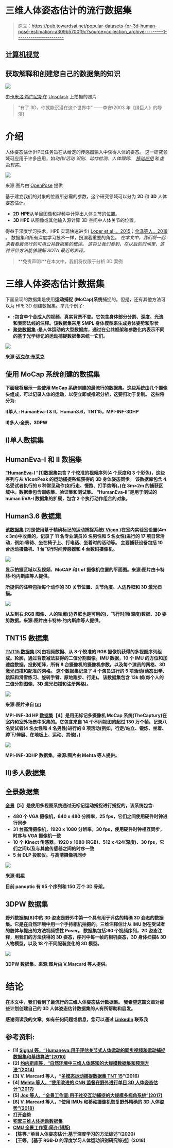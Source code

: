 # 三维人体姿态估计的流行数据集

> 原文：<https://pub.towardsai.net/popular-datasets-for-3d-human-pose-estimation-a309b5700f9c?source=collection_archive---------1----------------------->

## [计算机视觉](https://towardsai.net/p/category/computer-vision)

## 获取解释和创建您自己的数据集的知识

![](img/b2479b2bdcf2c63bb11dcf04ca14ed34.png)

由[卡米洛·希门尼斯](https://unsplash.com/@camstejim?utm_source=medium&utm_medium=referral)在 [Unsplash](https://unsplash.com?utm_source=medium&utm_medium=referral) 上拍摄的照片

> “有了 3D，你就能沉浸在这个世界中”
> ——李安(2003 年《绿巨人》的导演)

# 介绍

人体姿态估计(HPE)任务旨在从给定的传感器输入中获得人体的姿态。
这一研究领域可应用于许多应用，如*动作/活动* *识别*、*动作检测*、*人体跟踪、* [*移动应用*](https://github.com/CMU-Perceptual-Computing-Lab/openpose) 和*虚拟现实*。

![](img/e8d78baf822e2d6fa5f75338046f3b79.png)

来源:图片由 [OpenPose](https://github.com/CMU-Perceptual-Computing-Lab/openpose) 提供

基于建立我们的对象的位置所必需的参数，这个研究领域可以分为 **2D** 和 **3D** 人体姿态估计。

*   **2D·HPE**从单目图像和视频中计算出人体关节的位置。
*   **3D HPE** 从图像或其他输入源计算 3D 空间中人体关节的位置。

得益于深度学习技术，HPE 实现快速进步( [Loper et al .，2015](https://www.researchgate.net/publication/287815055_SMPL_a_skinned_multi-person_linear_model)；[金泽等人，2018](https://arxiv.org/abs/1712.06584) 。
数据集和所有深度学习技术一样，扮演着重要的角色。
*在本文中，我们将一起来看看最流行的可用公共数据集的概述。*
*这将让我们看到，在以后的时间里，这种评价方法能够理解 SOTA 最近的表现。*

> **免责声明:**在本文中，我们将仅限于分析 3D 案例

# 三维人体姿态估计数据集

下面呈现的数据集是使用**运动捕捉** **(MoCap)系统**捕捉的。但是，还有其他方法可以为 HPE 3D 创建数据集。举几个例子:

*   [](https://www.di.ens.fr/willow/research/surreal/data/)**:包含单个合成人的视频，真实背景不变。它包含身体部分分割、深度、光流和表面法线的注释。该数据集采用 SMPL 身体模型来生成身体姿势和形状**
*   **[**聚敛数据集**](https://amass.is.tue.mpg.de/) :是人体运动的大型数据库，通过在公共框架和参数化内表示不同的基于光学标记的运动捕捉数据集来统一它们。**

**![](img/58027eedb25dae003d2e8aded08e3d86.png)**

**来源:[迈克尔·布莱克](https://www.youtube.com/channel/UCqNJuPO0tyV6eWfYB7lcsvw)**

## **使用 MoCap 系统创建的数据集**

**下面我将展示一些使用 MoCap 系统创建的最流行的数据集。这些系统由几个摄像头组成，可以记录人体的运动，以便立即或推迟分析，这要归功于复制。
这些将分为:**

****I)单人** : HumanEva-I & II，Human3.6，TNT15，MPI-INF-3DHP**

****II)多人**:全景，3DPW**

## **I)单人数据集**

## **HumanEva-I 和 II 数据集**

**["HumanEva-I](http://humaneva.is.tue.mpg.de/) "[1]数据集包含 7 个校准的视频序列(4 个灰度和 3 个彩色)，这些序列与从 ViconPeak 的运动捕捉系统获得的 3D 身体姿态同步。
该数据库包含 4 名受试者执行的 6 种常见动作(如行走、慢跑、打手势等)。)在 3m×2m 的捕获区域中。数据集包含训练集、验证集和测试集。
“HumanEva-II”是用于测试的 human EVA-I 数据集的扩展，包含 2 个执行动作组合的对象。**

## **Human3.6 数据集**

**[该数据集](http://vision.imar.ro/human3.6m/description.php) [2]是使用基于精确标记的运动捕捉系统( [Vicon](https://www.vicon.com/) )在室内实验室设置(4m x 3m)中收集的，记录了 11 名专业演员(6 名男性和 5 名女性)进行的 17 项日常活动，例如:等待、坐在椅子上、打电话、坐着时的活动等。
主要捕获设备包括 10 台运动摄像机、1 台飞行时间传感器和 4 台数码摄像机。**

**![](img/0f7d8a93292a19106c4f7db25b7cf717.png)**

**显示拍摄区域以及视频、MoCAP 和 t of 摄像机位置的平面图。来源:图片由卡特林·约内斯库等人提供。**

**所提供的注释包括每个动作的 3D 关节位置、关节角度、人边界框和 3D 激光扫描。**

**![](img/b93dfbbc05aee96d23517d17cb49db88.png)**

**从左到右:RGB 图像、人的轮廓(边界框也是可用的)、飞行时间(深度)数据、3D 姿势数据。来源:图片由卡特林·约内斯库等人提供。**

## **TNT15 数据集**

**[TNT15 数据集](https://www.tnt.uni-hannover.de/project/TNT15/) [3]由视频数据、从 8 个校准的 RGB 摄像机获得的多视图序列组成。轮廓，通过背景减法获得的二值分割图像。IMU 数据，10 个 IMU 的方位和加速度数据。投影矩阵，所有 8 台摄像机的摄像机参数。以及每个演员的网格、3D 激光扫描和配准的网格。
这个数据集记录了 4 个演员进行的 5 项活动(动态出拳、跳跃和滑雪练习、旋转手臂、原地跑步、行走)。
该数据集包含 13k 帧(每个人的二值分割图像、3D 激光扫描和注册网格)。**

**![](img/52e28097e6037c9c4b8fc5e81712ed43.png)**

**来源:图片来自 [tnt](https://www.tnt.uni-hannover.de/project/TNT15/)**

****MPI-INF-3d HP** [数据集](http://gvv.mpi-inf.mpg.de/3dhp-dataset/)【4】是用无标记多摄像机 MoCap 系统(TheCaptury)在室内和室外场景中采集的。它包含来自 14 个不同视图的超过 130 万个帧。记录八名受试者(4 名女性和 4 名男性)进行的 8 项活动(例如，行走/站立、锻炼、坐着、蹲下/伸展、在地板上、运动、其他)。)**

**![](img/9eef8aa93d658b4df9e75c2698aa383e.png)**

**MPI-INF-3DHP 数据集。来源:图片由 Mehta 等人提供。**

## **II)多人数据集**

## **全景数据集**

**[全景](http://domedb.perception.cs.cmu.edu/)【5】是使用多视图系统通过无标记运动捕捉进行捕捉的，该系统包含:**

*   **480 个 VGA 摄像机，640 x 480 分辨率，25 fps，它们之间使用硬件时钟进行同步**
*   **31 台高清摄像机，1920 x 1080 分辨率，30 fps，使用硬件时钟相互同步，时序与 VGA 摄像机一致**
*   **10 个 Kinect 传感器。1920 x 1080 (RGB)、512 x 424(深度)、30 fps，它们之间以及与其他传感器之间的时序一致**
*   **5 台 DLP 投影仪。与高清摄像机同步**

**![](img/a854b20396b76653ab7059efb5f8aba8.png)**

**来源:[韩星](https://www.youtube.com/watch?v=wb32z_xwk0c)**

**目前 panoptic 有 65 个序列和 150 万个 3D 骨架。**

## **3DPW 数据集**

**野外数据集[6]中的 3D 姿态是野外中第一个具有用于评估的精确 3D 姿态的数据集。它是在自然环境中用一个手持相机拍摄的。三维注释估计从 IMU 附在受试者的肢体与提出的方法视频惯性 Poser。
数据集包括:60 个视频序列，2D 姿态注释，用我们的方法获得的 3D 姿态，序列中每一帧的相机姿态，3D 身体扫描& 3D 人物模型，以及 18 个不同服装变化的 3D 模型。**

**![](img/3cec9ba4d4fa6df5177dec438bc97ce2.png)**

**3DPW 数据集。来源:图片由 V.Marcard 等人提供。**

# **结论**

**在本文中，我们看到了最流行的三维人体姿态估计数据集。
我希望这篇文章对那些计划创建自己的 3D 人体姿态估计数据集的人有所帮助和启发。**

**感谢阅读我的文章。如有任何问题或信息，您可以通过 [LinkedIn](https://www.linkedin.com/in/kouatemuhamed/) 联系我**

## **参考资料:**

*   **[1] [Signal 等，“Humaneva:用于评估关节式人体运动的同步视频和运动捕捉数据集和基线算法”(2010)](https://link.springer.com/article/10.1007%2Fs11263-009-0273-6)**
*   **[2] [约内斯库等，“自然环境中三维人体感知的大规模数据集和预测方法”(2014)](http://vision.imar.ro/human3.6m/pami-h36m.pdf)**
*   **[3] V. Marcard 等人，“[多模态运动捕捉数据集 TNT 15](https://www.tnt.uni-hannover.de/project/TNT15/TNT15_documentation.pdf)”(2016)**
*   **[4] [Mehta 等人，“使用改进的 CNN 监督在野外进行单目 3D 人体姿态估计”(2017)](https://arxiv.org/pdf/1611.09813.pdf)**
*   **[5] [Joo 等人，“全景工作室:用于社交互动捕捉的大规模多视角系统”(2017)](https://ieeexplore.ieee.org/abstract/document/8187699?casa_token=tbxHnb8pCs0AAAAA:pTOouYYGYdVK2oyHPxGsksjWt6hQth6UX2My7IL84HjqwNON1eJ2SWd_N8aNyzlJMZm0nbg9gA)**
*   **[6] [V. Marcard 等人，“使用 IMUs 和移动摄像机恢复野外精确的 3D 人体姿势”(2018)](https://virtualhumans.mpi-inf.mpg.de/papers/vonmarcardECCV18/vonmarcardECCV18.pdf)**
*   **[打开姿势](https://github.com/CMU-Perceptual-Computing-Lab/openpose)**
*   **[积累三维人体运动数据集](https://www.youtube.com/watch?v=cceRrlnTCEs&feature=emb_title)**
*   **[CMU 全景工作室:简介(短版)](https://www.youtube.com/watch?v=wb32z_xwk0c)**
*   **【陈等.“单目人体姿态估计:基于深度学习的方法综述”(2020)**
*   **【王等。【基于 RGB-D 的深度学习人体运动识别研究综述】(2018)**